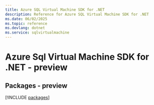 ```yaml
---
title: Azure SQL Virtual Machine SDK for .NET
description: Reference for Azure SQL Virtual Machine SDK for .NET
ms.date: 06/02/2025
ms.topic: reference
ms.devlang: dotnet
ms.service: sqlvirtualmachine
---
```

# Azure Sql Virtual Machine SDK for .NET - preview
## Packages - preview
[!INCLUDE [packages](sql-virtual-machine-index.md)]
